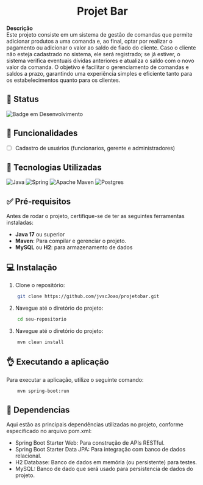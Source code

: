 <h1 align="center"> Projet Bar </h1>

**Descrição**  
Este projeto consiste em um sistema de gestão de comandas que permite adicionar produtos a uma comanda e, ao final, optar por realizar o pagamento ou adicionar o valor ao saldo de fiado do cliente. Caso o cliente não esteja cadastrado no sistema, ele será registrado; se já estiver, o sistema verifica eventuais dívidas anteriores e atualiza o saldo com o novo valor da comanda. O objetivo é facilitar o gerenciamento de comandas e saldos a prazo, garantindo uma experiência simples e eficiente tanto para os estabelecimentos quanto para os clientes.

## 🚩 Status

![Badge em Desenvolvimento](http://img.shields.io/static/v1?label=STATUS&message=EM%20DESENVOLVIMENTO&color=GREEN&style=for-the-badge)

## 🔰 Funcionalidades

- [ ] Cadastro de usuários (funcionarios, gerente e administradores)

## 🔨 Tecnologias Utilizadas

![Java](https://img.shields.io/badge/java-%23ED8B00.svg?style=for-the-badge&logo=openjdk&logoColor=white)
![Spring](https://img.shields.io/badge/spring-%236DB33F.svg?style=for-the-badge&logo=spring&logoColor=white)
![Apache Maven](https://img.shields.io/badge/Apache%20Maven-C71A36?style=for-the-badge&logo=Apache%20Maven&logoColor=white)
![Postgres](https://img.shields.io/badge/postgres-%23316192.svg?style=for-the-badge&logo=postgresql&logoColor=white)
  
## ✅ Pré-requisitos

Antes de rodar o projeto, certifique-se de ter as seguintes ferramentas instaladas:

- **Java 17** ou superior
- **Maven**: Para compilar e gerenciar o projeto.
- **MySQL** ou **H2**: para armazenamento de dados

## 💻 Instalação

1. Clone o repositório:
```bash
    git clone https://github.com/jvscJoao/projetobar.git
```

2. Navegue até o diretório do projeto:
```bash
    cd seu-repositorio
```

3. Navegue até o diretório do projeto:
```bash
    mvn clean install
```

## 👌 Executando a aplicação

Para executar a aplicação, utilize o seguinte comando:

```bash
    mvn spring-boot:run
```

## 🔑 Dependencias

Aqui estão as principais dependências utilizadas no projeto, conforme especificado no arquivo pom.xml:

 - Spring Boot Starter Web: Para construção de APIs RESTful.
 - Spring Boot Starter Data JPA: Para integração com banco de dados relacional.
 - H2 Database: Banco de dados em memória (ou persistente) para testes.
 - MySQL: Banco de dado que será usado para persistencia de dados do projeto.